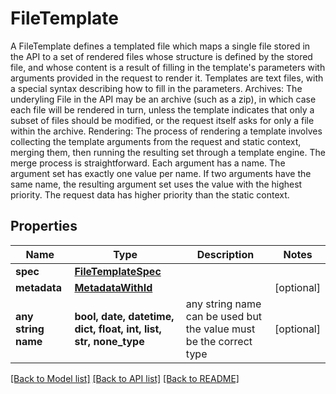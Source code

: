# FileTemplate

A FileTemplate defines a templated file which maps a single file stored in the API to a set of rendered files whose structure is defined by the stored file, and whose content is a result of filling in the template's parameters with arguments provided in the request to render it. Templates are text files, with a special syntax describing how to fill in the  parameters.   Archives:   The underyling File in the API may be an archive (such as a zip), in which case each file   will be rendered in turn, unless the template indicates that only a subset of files should be modified,   or the request itself asks for only a file within the archive.  Rendering:   The process of rendering a template involves collecting the template arguments from the   request and static context, merging them, then running the resulting set through a template   engine. The merge process is straightforward. Each argument has a name. The argument set   has exactly one value per name. If two arguments have the same name, the resulting argument   set uses the value with the highest priority. The request data has higher priority than the   static context. 

## Properties
Name | Type | Description | Notes
------------ | ------------- | ------------- | -------------
**spec** | [**FileTemplateSpec**](FileTemplateSpec.md) |  | 
**metadata** | [**MetadataWithId**](MetadataWithId.md) |  | [optional] 
**any string name** | **bool, date, datetime, dict, float, int, list, str, none_type** | any string name can be used but the value must be the correct type | [optional]

[[Back to Model list]](../README.md#documentation-for-models) [[Back to API list]](../README.md#documentation-for-api-endpoints) [[Back to README]](../README.md)



